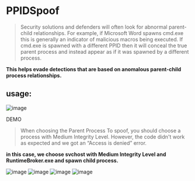 # PPIDSpoof

> Security solutions and defenders will often look for abnormal parent-child relationships. For example, if Microsoft Word spawns cmd.exe this is generally an indicator of malicious macros being executed. If cmd.exe is spawned with a different PPID then it will conceal the true parent process and instead appear as if it was spawned by a different process.

**This helps evade detections that are based on anomalous parent-child process relationships.**



## usage:
![image](https://github.com/Spnl48/PPIDSpoof/assets/68971838/bbe36430-70f4-4091-8293-8cc453330f80)


DEMO

> When choosing the Parent Process To spoof, you should choose a process with Medium Integrity Level. However, the code didn't work as expected and we got an “Access is denied” error.

**in this case, we choose svchost with Medium Integrity Level and RuntimeBroker.exe and spawn child process.**

![image](https://github.com/Spnl48/PPIDSpoof/assets/68971838/ffa715f2-3173-4cb6-810f-b0cd01284123)
![image](https://github.com/Spnl48/PPIDSpoof/assets/68971838/787af28d-9c59-4a4c-b276-513197021136)
![image](https://github.com/Spnl48/PPIDSpoof/assets/68971838/a2a8f7d3-7f5b-439d-89fc-f1021f5aa290)
![image](https://github.com/Spnl48/PPIDSpoof/assets/68971838/389d9c99-2e0e-4120-af16-424a4a929ab9)


